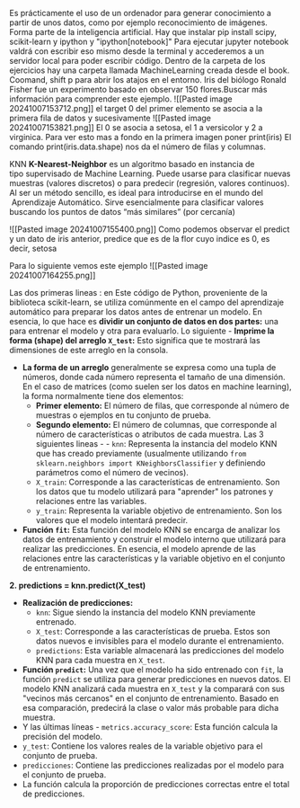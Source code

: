 Es prácticamente el uso de un ordenador para generar conocimiento a partir de unos datos, como por ejemplo reconocimiento de imágenes.
Forma parte de la inteligencia artificial.
Hay que instalar pip install scipy, scikit-learn y ipython y "ipython[notebook]"
Para ejecutar jupyter notebook valdrá con escribir eso mismo desde la terminal y accederemos a un servidor local para poder escribir código.
Dentro de la carpeta de los ejercicios hay una carpeta llamada MachineLearning creada desde el book.
Coomand, shift p para abrir los atajos en el entorno.
Iris del biólogo Ronald Fisher fue un experimento basado en observar 150 flores.Buscar más información para comprender este ejemplo.
![[Pasted image 20241007153712.png]]
el target 0 del primer elemento se asocia a la primera fila de datos y  sucesivamente
![[Pasted image 20241007153821.png]]
El 0 se asocia a setosa, el 1 a versicolor y 2 a virginica.
Para ver esto mas a fondo en la primera imagen poner print(iris)
El comando print(iris.data.shape) nos da el número de filas y columnas.

KNN
**K-Nearest-Neighbor** es un algoritmo basado en instancia de tipo supervisado de Machine Learning. Puede usarse para clasificar nuevas muestras (valores discretos) o para predecir (regresión, valores continuos). Al ser un método sencillo, es ideal para introducirse en el mundo del  Aprendizaje Automático. Sirve esencialmente para clasificar valores buscando los puntos de datos “más similares” (por cercanía)

![[Pasted image 20241007155400.png]]
Como podemos observar el predict y un dato de iris anterior, predice que es de la flor cuyo indice es 0, es decir, setosa

Para lo siguiente vemos este ejemplo
![[Pasted image 20241007164255.png]]

Las dos primeras lineas : en Este código de Python, proveniente de la biblioteca scikit-learn, se utiliza comúnmente en el campo del aprendizaje automático para preparar los datos antes de entrenar un modelo. En esencia, lo que hace es **dividir un conjunto de datos en dos partes:** una para entrenar el modelo y otra para evaluarlo.
Lo siguiente - **Imprime la forma (shape) del arreglo `X_test`:** Esto significa que te mostrará las dimensiones de este arreglo en la consola.
- **La forma de un arreglo** generalmente se expresa como una tupla de números, donde cada número representa el tamaño de una dimensión. En el caso de matrices (como suelen ser los datos en machine learning), la forma normalmente tiene dos elementos:
    - **Primer elemento:** El número de filas, que corresponde al número de muestras o ejemplos en tu conjunto de prueba.
    - **Segundo elemento:** El número de columnas, que corresponde al número de características o atributos de cada muestra.
Las 3 siguientes lineas - - `knn`: Representa la instancia del modelo KNN que has creado previamente (usualmente utilizando `from sklearn.neighbors import KNeighborsClassifier` y definiendo parámetros como el número de vecinos).
    - `X_train`: Corresponde a las características de entrenamiento. Son los datos que tu modelo utilizará para "aprender" los patrones y relaciones entre las variables.
    - `y_train`: Representa la variable objetivo de entrenamiento. Son los valores que el modelo intentará predecir.
- **Función `fit`:** Esta función del modelo KNN se encarga de analizar los datos de entrenamiento y construir el modelo interno que utilizará para realizar las predicciones. En esencia, el modelo aprende de las relaciones entre las características y la variable objetivo en el conjunto de entrenamiento.

**2. predictions = knn.predict(X_test)**

- **Realización de predicciones:**
    - `knn`: Sigue siendo la instancia del modelo KNN previamente entrenado.
    - `X_test`: Corresponde a las características de prueba. Estos son datos nuevos e invisibles para el modelo durante el entrenamiento.
    - `predictions`: Esta variable almacenará las predicciones del modelo KNN para cada muestra en `X_test`.
- **Función `predict`:** Una vez que el modelo ha sido entrenado con `fit`, la función `predict` se utiliza para generar predicciones en nuevos datos. El modelo KNN analizará cada muestra en `X_test` y la comparará con sus "vecinos más cercanos" en el conjunto de entrenamiento. Basado en esa comparación, predecirá la clase o valor más probable para dicha muestra.
- Y las últimas líneas - `metrics.accuracy_score`: Esta función calcula la precisión del modelo.
- `y_test`: Contiene los valores reales de la variable objetivo para el conjunto de prueba.
- `predicciones`: Contiene las predicciones realizadas por el modelo para el conjunto de prueba.
- La función calcula la proporción de predicciones correctas entre el total de predicciones.